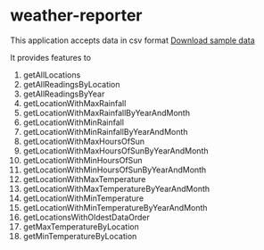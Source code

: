# weather-reporter

This application accepts data in csv format
<a href="https://www.metoffice.gov.uk/research/climate/maps-and-data/historic-station-data#?tab=climateHistoric" target="blank"> Download sample data</a>

It provides features to 
1. getAllLocations
2. getAllReadingsByLocation
3. getAllReadingsByYear
4. getLocationWithMaxRainfall
5. getLocationWithMaxRainfallByYearAndMonth
6. getLocationWithMinRainfall
7. getLocationWithMinRainfallByYearAndMonth
8. getLocationWithMaxHoursOfSun
9. getLocationWithMaxHoursOfSunByYearAndMonth
10. getLocationWithMinHoursOfSun
11. getLocationWithMinHoursOfSunByYearAndMonth
12. getLocationWithMaxTemperature
13. getLocationWithMaxTemperatureByYearAndMonth
14. getLocationWithMinTemperature
15. getLocationWithMinTemperatureByYearAndMonth
16. getLocationsWithOldestDataOrder
17. getMaxTemperatureByLocation
18. getMinTemperatureByLocation